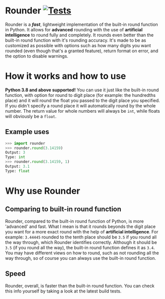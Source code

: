 # Rounder [![Tests](https://github.com/Aethese/rounder/actions/workflows/run_test.yml/badge.svg?branch=main)](https://github.com/Aethese/rounder/actions/workflows/run_test.yml)
Rounder is a ***fast***, lightweight implementation of the built-in round function in Python. It allows for **advanced** rounding with the use of **artificial intelligence** to round fully and completely. It rounds even better than the built-in round function with it's rounding accuracy. It's made to be as customized as possible with options such as how many digits you want rounded (even though that's a granted feature), return format on error, and the option to disable warnings.

# How it works and how to use
**Python 3.8 and above supported!** You can use it just like the built-in round function, with option for round to digit place (for example: the hundredths place) and it will round the float you passed to the digit place you specified. If you didn't specify a round place it will automatically round by the whole number. The return value for whole numbers will always be `int`, while floats will obviously be a `float`.

## Example uses
```py
>>> import rounder
>>> rounder.round(3.14159)
Output: 3
Type: int
>>> rounder.round(3.14159, 1)
Output: 3.1
Type: float
```

# Why use Rounder
## Comparing to built-in round function
Rounder, compared to the built-in round function of Python, is more 'advanced' and fast. What I mean is that it rounds beyonds the digit place you want for a more exact round with the help of **artificial intelligence**. For example: `3.44445` rounded to the tenth place should be `3.5` if you round all the way through, which Rounder identifies correctly. Although it should be `3.5` (if you round all the way), the built-in round function defines it as `3.4`. You may have different views on how to round, such as not rounding all the way through, so of course you can always use the built-in round function.

## Speed
Rounder, overall, is faster than the built-in round function. You can check this info yourself by taking a look at the latest build tests.
